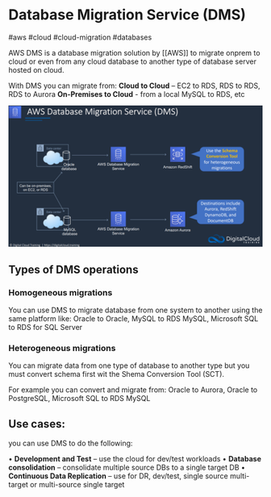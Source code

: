 # Database Migration Service (DMS)
#aws #cloud #cloud-migration  #databases 

AWS DMS is a database migration solution by [[AWS]] to migrate onprem to cloud or even from any cloud database to another type of database server hosted on cloud.

With DMS you can migrate from:
**Cloud to Cloud** – EC2 to RDS, RDS to RDS, RDS to Aurora
**On-Premises to Cloud** - from a local MySQL to RDS, etc

![](Attachments/Pasted%20image%2020230321144300.png)


## Types of DMS operations

### Homogeneous migrations
You can use DMS to migrate database from one system to another using the same platform like:
Oracle to Oracle, 
MySQL to RDS MySQL, 
Microsoft SQL to RDS for SQL Server

### Heterogeneous migrations 
You can migrate data from one type of database to another type but you must convert schema first wit the Shema Conversion Tool (SCT).

For example you can convert and migrate from:
Oracle to Aurora, 
Oracle to
PostgreSQL, 
Microsoft SQL to RDS MySQL 


## Use cases:
you can use DMS to do the following:

• **Development and Test** – use the cloud for dev/test workloads
• **Database consolidation** – consolidate multiple source DBs to a single target DB
• **Continuous Data Replication** – use for DR, dev/test, single source multi-target or multi-source single target